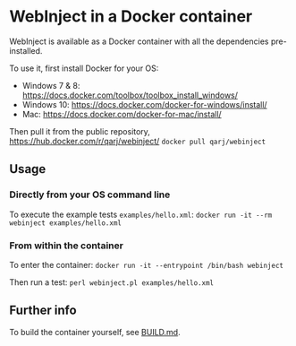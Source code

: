# WebInject in a Docker container

WebInject is available as a Docker container with all the dependencies pre-installed.

To use it, first install Docker for your OS:
* Windows 7 & 8: https://docs.docker.com/toolbox/toolbox_install_windows/
* Windows 10: https://docs.docker.com/docker-for-windows/install/
* Mac: https://docs.docker.com/docker-for-mac/install/

Then pull it from the public repository, https://hub.docker.com/r/qarj/webinject/
    ```
    docker pull qarj/webinject
    ```

## Usage

### Directly from your OS command line

To execute the example tests `examples/hello.xml`:
    ```docker run -it --rm webinject examples/hello.xml```

### From within the container

To enter the container:
    ```docker run -it --entrypoint /bin/bash webinject```

Then run a test:
    ```perl webinject.pl examples/hello.xml```

## Further info

To build the container yourself, see [BUILD.md](BUILD.md). 

